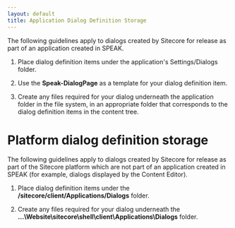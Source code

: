 ```yaml
---
layout: default
title: Application Dialog Definition Storage
---
```


The following guidelines apply to dialogs created by Sitecore for release as part of an application created in SPEAK.

1. Place dialog definition items under the application's Settings/Dialogs folder.

1. Use the **Speak-DialogPage** as a template for your dialog definition item.

1. Create any files required for your dialog underneath the application folder in the file system, in an appropriate folder that corresponds to the dialog definition items in the content tree.

# Platform dialog definition storage #

The following guidelines apply to dialogs created by Sitecore for release as part of the Sitecore platform which are not part of an application created in SPEAK (for example, dialogs displayed by the Content Editor).

1. Place dialog definition items under the **/sitecore/client/Applications/Dialogs** folder.

1. Create any files required for your dialog underneath the **...\Website\sitecore\shell\client\Applications\Dialogs** folder.
